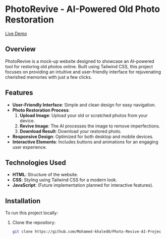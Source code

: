 # PhotoRevive - AI-Powered Old Photo Restoration


[Live Demo](https://mohamed-khaled0.github.io/Photo-Revive-AI-Project/)

## Overview

PhotoRevive is a mock-up website designed to showcase an AI-powered tool for restoring old photos online. Built using Tailwind CSS, this project focuses on providing an intuitive and user-friendly interface for rejuvenating cherished memories with just a few clicks.

## Features

- **User-Friendly Interface**: Simple and clean design for easy navigation.
- **Photo Restoration Process**:
  1. **Upload Image**: Upload your old or scratched photos from your device.
  2. **Revive Image**: The AI processes the image to remove imperfections.
  3. **Download Result**: Download your restored photo.
- **Responsive Design**: Optimized for both desktop and mobile devices.
- **Interactive Elements**: Includes buttons and animations for an engaging user experience.

## Technologies Used

- **HTML**: Structure of the website.
- **CSS**: Styling using Tailwind CSS for a modern look.
- **JavaScript**: (Future implementation planned for interactive features).

## Installation

To run this project locally:

1. Clone the repository:
   ```bash
   git clone https://github.com/Mohamed-khaled0/Photo-Revive-AI-Project.git

